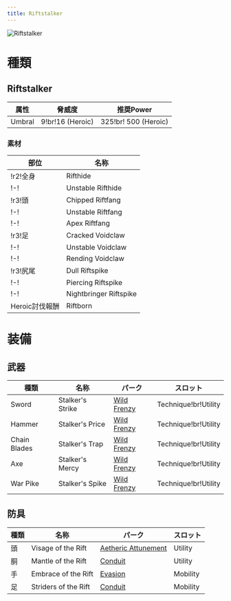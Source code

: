 ```yaml
---
title: Riftstalker
---
```

![Riftstalker](/img/icon_riftstalker.png)

# 種類

## Riftstalker

| 属性 | 脅威度 | 推奨Power |
| --- | --- | --- |
| Umbral | 9!br!16 (Heroic) | 325!br! 500 (Heroic) |

### 素材
| 部位 | 名称 |
| --- | --- |
| !r2!全身 | Rifthide |
| !-! | Unstable Rifthide |
| !r3!頭 | Chipped Riftfang |
| !-! | Unstable Riftfang |
| !-! | Apex Riftfang |
| !r3!足 | Cracked Voidclaw |
| !-! | Unstable Voidclaw |
| !-! | Rending Voidclaw |
| !r3!尻尾 | Dull Riftspike |
| !-! | Piercing Riftspike |
| !-! | Nightbringer Riftspike |
| Heroic討伐報酬| Riftborn |

# 装備
## 武器
| 種類 | 名称 | パーク | スロット |
| --- | --- | --- | --- |
| Sword | Stalker's Strike | [Wild Frenzy](/data/パーク/#wild-frenzy) | Technique!br!Utility |
| Hammer | Stalker's Price | [Wild Frenzy](/data/パーク/#wild-frenzy) | Technique!br!Utility |
| Chain Blades | Stalker's Trap | [Wild Frenzy](/data/パーク/#wild-frenzy) | Technique!br!Utility |
| Axe | Stalker's Mercy | [Wild Frenzy](/data/パーク/#wild-frenzy) | Technique!br!Utility |
| War Pike |  Stalker's Spike | [Wild Frenzy](/data/パーク/#wild-frenzy) | Technique!br!Utility |

## 防具
| 種類 | 名称 | パーク | スロット |
| --- | --- | --- | --- |
| 頭 | Visage of the Rift | [Aetheric Attunement](/data/パーク/#aetheric-attunement) | Utility |
| 胴 | Mantle of the Rift | [Conduit](/data/パーク/#conduit)	 | Utility |
| 手 | Embrace of the Rift | [Evasion](/data/パーク/#evasion) | Mobility |
| 足 | Striders of the Rift | [Conduit](/data/パーク/#conduit) | Mobility |

